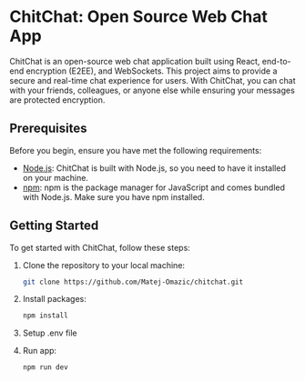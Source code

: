 # ChitChat: Open Source Web Chat App

ChitChat is an open-source web chat application built using React, end-to-end encryption (E2EE), and WebSockets. This project aims to provide a secure and real-time chat experience for users. With ChitChat, you can chat with your friends, colleagues, or anyone else while ensuring your messages are protected encryption.

## Prerequisites

Before you begin, ensure you have met the following requirements:

- [Node.js](https://nodejs.org/): ChitChat is built with Node.js, so you need to have it installed on your machine.
- [npm](https://www.npmjs.com/): npm is the package manager for JavaScript and comes bundled with Node.js. Make sure you have npm installed.

## Getting Started

To get started with ChitChat, follow these steps:

1. Clone the repository to your local machine:

   ```bash
   git clone https://github.com/Matej-Omazic/chitchat.git
   ```

2. Install packages:

   ```bash
   npm install
   ```
3. Setup .env file

4. Run app:

   ```bash
   npm run dev
   ```
